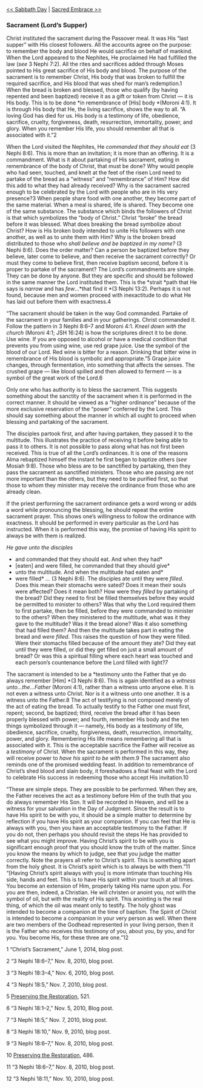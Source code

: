 [<< Sabbath Day](Sabbath%20Day.md)  |  [Sacred Embrace >>](Sacred%20Embrace.md)

### Sacrament (Lord’s Supper)
Christ instituted the sacrament during the Passover meal. It was His “last supper” with His closest followers. All the accounts agree on the purpose: to remember the body and blood He would sacrifice on behalf of mankind. When the Lord appeared to the Nephites, He proclaimed He had fulfilled the law (*see* 3 Nephi 7:2). All the rites and sacrifices added through Moses pointed to His great sacrifice of His body and blood. The purpose of the sacrament is to remember Christ, His body that was broken to fulfill the required sacrifice, and His blood that was shed for man’s redemption.1 When the bread is broken and blessed, those who qualify (by having repented and been baptized) receive it as a gift or token from Christ — it is His body. This is to be done *in remembrance of [His] body *(Moroni 4:1). It is through His body that He, the living sacrifice, shows the way to all. “A loving God has died for us. His body is a testimony of life, obedience, sacrifice, cruelty, forgiveness, death, resurrection, immortality, power, and glory. When you remember His life, you should remember all that is associated with it.”2

When the Lord visited the Nephites, He *commanded that they should eat* (3 Nephi 8:6). This is more than an invitation; it is more than an offering. It is a commandment. What is it about partaking of His sacrament, eating in remembrance of the body of Christ, that must be done? Why would people who had seen, touched, and knelt at the feet of the risen Lord need to partake of the bread as a “witness” and “remembrance” of Him? How did this add to what they had already received? Why is the sacrament sacred enough to be celebrated by the Lord with people who are in His very presence?3 When people share food with one another, they become part of the same material. When a meal is shared, life is shared. They become one of the same substance. The substance which binds the followers of Christ is that which symbolizes the “body of Christ.” Christ “broke” the bread before it was blessed. What does breaking the bread symbolize about Christ? How is His broken body intended to unite His followers with one another, as well as to unite them with Him? Why is the broken bread distributed to those who *shall believe and be baptized in my name?* (3 Nephi 8:6). Does the order matter? Can a person be baptized before they believe, later come to believe, and then receive the sacrament correctly? Or must they come to believe first, then receive baptism second, before it is proper to partake of the sacrament? The Lord’s commandments are simple. They can be done by anyone. But they are specific and should be followed in the same manner the Lord instituted them. This is the *strait *path that He says is *narrow* and has *few*…*that find it *(3 Nephi 13:2). Perhaps it is not found, because men and women proceed with inexactitude to do what He has laid out before them with exactness.4

“The sacrament should be taken in the way God commanded. Partake of the sacrament in your families and in your gatherings. Christ commanded it. Follow the pattern in 3 Nephi 8:6–7 and Moroni 4:1. *Kneel down with the church* (Moroni 4:1; JSH 16:24) is how the scriptures direct it to be done. Use wine. If you are opposed to alcohol or have a medical condition that prevents you from using wine, use red grape juice. Use the symbol of the blood of our Lord. Red wine is bitter for a reason. Drinking that bitter wine in remembrance of His blood is symbolic and appropriate.”5 Grape juice changes, through fermentation, into something that affects the senses. The crushed grape — like blood spilled and then allowed to ferment — is a symbol of the great work of the Lord.6

Only one who has authority is to bless the sacrament. This suggests something about the sanctity of the sacrament when it is performed in the correct manner. It should be viewed as a “higher ordinance” because of the more exclusive reservation of the “power” conferred by the Lord. This should say something about the manner in which all ought to proceed when blessing and partaking of the sacrament.

The disciples partook first, and after having partaken, they passed it to the multitude. This illustrates the practice of receiving it before being able to pass it to others. It is not possible to pass along what has not first been received. This is true of all the Lord’s ordinances. It is one of the reasons Alma rebaptized himself the instant he first began to baptize others (*see* Mosiah 9:8). Those who bless are to be sanctified by partaking, then they pass the sacrament as sanctified ministers. Those who are passing are not more important than the others, but they need to be purified first, so that those to whom they minister may receive the ordinance from those who are already clean.

If the priest performing the sacrament ordinance gets a word wrong or adds a word while pronouncing the blessing, he should repeat the entire sacrament prayer. This shows one’s willingness to follow the ordinance with exactness. It should be performed in every particular as the Lord has instructed. When it is performed this way, the promise of having His spirit to always be with them is realized.


*He gave unto the disciples*
* and commanded that they should eat. And when they had*
* [eaten] and were filled, he commanded that they should give*
* unto the multitude. And when the multitude had eaten and*
* were filled*
*…* (3 Nephi 8:6). The disciples ate until they were *filled*. Does this mean their stomachs were sated? Does it mean their souls were affected? Does it mean both? How were they *filled* by partaking of the bread? Did they need to first be filled themselves before they would be permitted to minister to others? Was that why the Lord required them to first partake, then be filled, before they were commanded to minister to the others? When they ministered to the multitude, what was it they gave to the multitude? Was it the bread alone? Was it also something that had filled them? And then the multitude takes part in eating the bread and *were filled*. This raises the question of how they were filled. Were their stomachs filled because of the amount they ate? Did they eat until they were filled, or did they get filled on just a small amount of bread? Or was this a spiritual filling where each heart was touched and each person’s countenance before the Lord filled with light?7

The sacrament is intended to be a *testimony unto the Father that ye do always remember [Him] *(3 Nephi 8:6). This is again identified as a *witness unto…the…Father* (Moroni 4:1), rather than a witness unto anyone else. It is not even a witness unto Christ. Nor is it a witness unto one another. It is a witness unto the Father.8 The act of testifying is not composed merely of the act of eating the bread. To actually testify to the Father one must first, repent; second, be baptized; third, receive the bread after it has been properly blessed with power; and fourth, remember His body and the ten things symbolized through it — namely, His body as a testimony of life, obedience, sacrifice, cruelty, forgiveness, death, resurrection, immortality, power, and glory. Remembering His life means remembering all that is associated with it. This is the acceptable sacrifice the Father will receive as a *testimony* of Christ. When the sacrament is performed in this way, they will receive power to *have his spirit to be with them*.9 The sacrament also reminds one of the promised wedding feast. In addition to remembrance of Christ’s shed blood and slain body, it foreshadows a final feast with the Lord to celebrate His success in redeeming those who accept His invitation.10

“These are simple steps. They are possible to be performed. When they are, the Father receives the act as a testimony before Him of the truth that you do always remember His Son. It will be recorded in Heaven, and will be a witness for your salvation in the Day of Judgment. Since the result is to have His spirit to be with you, it should be a simple matter to determine by reflection if you have His spirit as your companion. If you can feel that He is always with you, then you have an acceptable testimony to the Father. If you do not, then perhaps you should revisit the steps He has provided to see what you might improve. Having Christ’s spirit to be with you is significant enough proof that you should know the truth of the matter. Since you know the means by which to judge, see that you judge the matter correctly. Note the prayers all refer to Christ’s spirit. This is something apart from the holy ghost. It is Christ’s spirit which is to always be with them.”11 “[Having Christ’s spirit always with you] is more intimate than touching His side, hands and feet. This is to have His spirit within your touch at all times. You become an extension of Him, properly taking His name upon you. For you are then, indeed, a Christian. He will christen or anoint you, not with the symbol of oil, but with the reality of His spirit. This anointing is the real thing, of which the oil was meant only to testify. The holy ghost was intended to become a companion at the time of baptism. The Spirit of Christ is intended to become a companion in your very person as well. When there are two members of the Godhead represented in your living person, then it is the Father who receives this testimony of you, about you, by you, and for you. You become His, for these three are one.”12



1 “Christ’s Sacrament,” June 1, 2014, blog post.


2 “3 Nephi 18:6–7,” Nov. 8, 2010, blog post.


3 “3 Nephi 18:3–4,” Nov. 6, 2010, blog post.


4 “3 Nephi 18:5,” Nov. 7, 2010, blog post.


5
[Preserving the Restoration](#), 521.


6 “3 Nephi 18:1–2,” Nov. 5, 2010, Blog post.


7 “3 Nephi 18:5,” Nov. 7, 2010, blog post.


8 “3 Nephi 18:10,” Nov. 9, 2010, blog post.


9 “3 Nephi 18:6–7,” Nov. 8, 2010, blog post.


10
[Preserving the Restoration](#), 486.


11 “3 Nephi 18:6–7,” Nov. 8, 2010, blog post.


12 “3 Nephi 18:11,” Nov. 10, 2010, blog post.